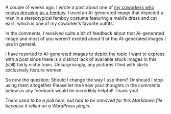 A couple of weeks ago, I wrote a post about one of [my coworkers who enjoys dressing as a femboy](https://www.the-beskirted-man.com/skirts-and-dresses/follow-up-a-femboy-at-work/). I used an AI-generated image that depicted a man in a stereotypical femboy costume featuring a maid’s dress and cat ears, which is one of my coworker’s favorite outfits.

In the comments, I received quite a bit of feedback about that AI-generated image and most of you weren’t excited about it or the AI-generated images I use in general.

I have resorted to AI-generated images to depict the topic I want to express with a post since there is a distinct lack of available stock images in this (still) fairly niche topic. Unsurprisingly, any pictures I find with skirts exclusively feature women.

So now the question: Should I change the way I use them? Or should I stop using them altogether Please let me know your thoughts in the comments below as any feedback would be incredibly helpful! Thank you!

*There used to be a poll here, but had to be removed for this Markdown file because it relied on a WordPress plugin.*